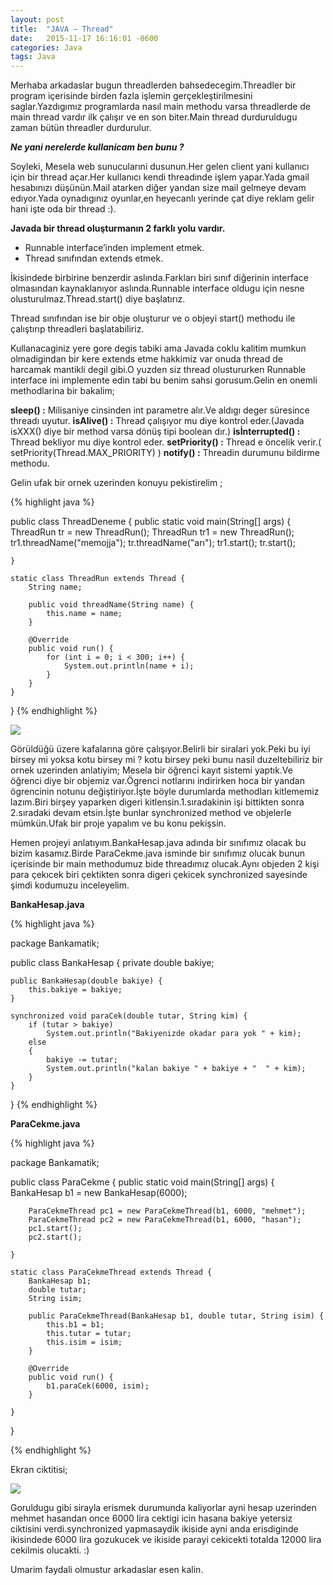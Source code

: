 ```yaml
---
layout: post
title:  "JAVA – Thread"
date:   2015-11-17 16:16:01 -0600
categories: Java
tags: Java
---
```


Merhaba arkadaslar bugun threadlerden bahsedecegim.Threadler bir program içerisinde birden fazla işlemin gerçekleştirilmesini saglar.Yazdıgımız programlarda nasıl main methodu varsa threadlerde de main thread vardır ilk çalışır ve en son biter.Main thread durduruldugu zaman bütün threadler durdurulur.

**_Ne yani nerelerde kullanicam ben bunu ?_**

Soyleki, Mesela web sunucularıni dusunun.Her gelen client yani kullanıcı için bir thread açar.Her kullanıcı kendi threadınde işlem yapar.Yada gmail hesabınızı düşünün.Mail atarken diğer yandan size mail gelmeye devam edıyor.Yada oynadıgınız oyunlar,en heyecanlı yerinde çat diye reklam gelir hani işte oda bir thread :).

**Javada bir thread oluşturmanın 2 farklı yolu vardır.**

* Runnable interface’inden implement etmek.
* Thread sınıfından extends etmek.

İkisindede birbirine benzerdir aslında.Farkları biri sınıf diğerinin interface olmasından kaynaklanıyor aslında.Runnable interface oldugu için nesne olusturulmaz.Thread.start() diye başlatırız.

Thread sınıfından ise bir obje oluşturur ve o objeyi start() methodu ile çalıştırıp threadleri başlatabiliriz.

Kullanacaginiz yere gore degis tabiki ama Javada coklu kalitim mumkun olmadigindan bir kere extends etme hakkimiz var onuda thread de harcamak mantikli degil gibi.O yuzden siz thread olustururken Runnable interface ini implemente edin tabi bu benim sahsi gorusum.Gelin en onemli methodlarina bir bakalim;

**sleep() :** Milisaniye cinsinden int parametre alır.Ve aldıgı deger süresince threadı uyutur.
**isAlive() :** Thread çalışıyor mu diye kontrol eder.(Javada isXXX() diye bir method varsa dönüş tipi boolean dır.)
**isİnterrupted() :** Thread bekliyor mu diye kontrol eder.
**setPriority() :** Thread e öncelik verir.( setPriority(Thread.MAX_PRIORITY) )
**notify() :** Threadin durumunu bildirme methodu.

Gelin ufak bir ornek uzerinden konuyu pekistirelim ;

{% highlight java %}

public class ThreadDeneme {
	public static void main(String[] args) {
		ThreadRun tr = new ThreadRun();
		ThreadRun tr1 = new ThreadRun();
		tr1.threadName("memojja");
		tr.threadName("arı");
		tr1.start();
		tr.start();

	}

	static class ThreadRun extends Thread {
		String name;

		public void threadName(String name) {
			this.name = name;
		}

		@Override
		public void run() {
			for (int i = 0; i < 300; i++) {
				System.out.println(name + i);
			}
		}
	}

}
{% endhighlight %}

![](../../images/thread.png)

Görüldüğü üzere kafalarına göre çalışıyor.Belirli bir siralari yok.Peki bu iyi birsey mi yoksa kotu birsey mi ?
kotu birsey peki bunu nasil duzeltebiliriz bir ornek uzerinden anlatiyim;
Mesela bir öğrenci kayıt sistemi yaptık.Ve öğrenci diye bir objemiz var.Ögrenci notlarını indirirken hoca bir yandan ögrencinin notunu değiştiriyor.İşte böyle durumlarda methodları kitlememiz lazım.Biri birşey yaparken digeri kitlensin.1.sıradakinin işi bittikten sonra 2.sıradaki devam etsin.İşte bunlar synchronized method ve objelerle mümkün.Ufak bir proje yapalım ve bu konu pekişsin.

Hemen projeyi anlatıyım.BankaHesap.java adında bir sınıfımız olacak bu bizim kasamız.Birde ParaCekme.java isminde bir sınıfımız olucak bunun içerisinde bir main methodumuz bide threadımız olucak.Aynı objeden 2 kişi para çekıcek biri çektikten sonra digeri çekicek synchronized sayesinde şimdi kodumuzu inceleyelim.

**BankaHesap.java**

{% highlight java %}

package Bankamatik;

public class BankaHesap {
	private double bakiye;

	public BankaHesap(double bakiye) {
		this.bakiye = bakiye;
	}

	synchronized void paraCek(double tutar, String kim) {
		if (tutar > bakiye)
			System.out.println("Bakiyenizde okadar para yok " + kim);
		else
		{
			bakiye -= tutar;
			System.out.println("kalan bakiye " + bakiye + "  " + kim);
		}
	}
}
{% endhighlight %}

**ParaCekme.java**

{% highlight java %}

package Bankamatik;

public class ParaCekme {
	public static void main(String[] args) {
		BankaHesap b1 = new BankaHesap(6000);

		ParaCekmeThread pc1 = new ParaCekmeThread(b1, 6000, "mehmet");
		ParaCekmeThread pc2 = new ParaCekmeThread(b1, 6000, "hasan");
		pc1.start();
		pc2.start();

	}

	static class ParaCekmeThread extends Thread {
		BankaHesap b1;
		double tutar;
		String isim;

		public ParaCekmeThread(BankaHesap b1, double tutar, String isim) {
			this.b1 = b1;
			this.tutar = tutar;
			this.isim = isim;
		}

		@Override
		public void run() {
			b1.paraCek(6000, isim);
		}

	}

}

{% endhighlight %}

Ekran ciktitisi;

![](../../images/thread_banka_ornegi.png)

Goruldugu gibi sirayla erismek durumunda kaliyorlar ayni hesap uzerinden mehmet hasandan once 6000 lira cektigi icin hasana bakiye yetersiz ciktisini verdi.synchronized yapmasaydik ikiside ayni anda erisdiginde ikisindede 6000 lira gozukucek ve ikiside parayi cekicekti totalda 12000 lira cekilmis olucakti. :)

Umarim faydali olmustur arkadaslar esen kalin.
